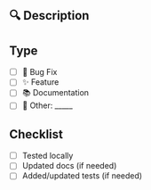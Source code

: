 ## 🔍 Description
<!-- What does this PR do? -->

## Type
- [ ] 🐛 Bug Fix
- [ ] ✨ Feature
- [ ] 📚 Documentation
- [ ] 🔧 Other: _____

## Checklist
- [ ] Tested locally
- [ ] Updated docs (if needed)
- [ ] Added/updated tests (if needed)